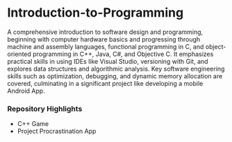 # Introduction-to-Programming
A comprehensive introduction to software design and programming, beginning with computer hardware basics and progressing through machine and assembly languages, functional programming in C, and object-oriented programming in C++, Java, C#, and Objective C. It emphasizes practical skills in using IDEs like Visual Studio, versioning with Git, and explores data structures and algorithmic analysis. Key software engineering skills such as optimization, debugging, and dynamic memory allocation are covered, culminating in a significant project like developing a mobile Android App.

### Repository Highlights
- C++ Game
- Project Procrastination App
